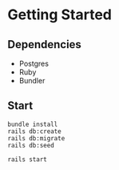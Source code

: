 # Getting Started

## Dependencies
* Postgres
* Ruby
* Bundler

## Start

```
bundle install
rails db:create
rails db:migrate
rails db:seed

rails start
```

